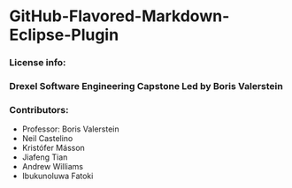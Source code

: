 # GitHub-Flavored-Markdown-Eclipse-Plugin

### License info:

### Drexel Software Engineering Capstone Led by Boris Valerstein

### Contributors:
* Professor: Boris Valerstein
* Neil Castelino
* Kristófer Másson
* Jiafeng Tian
* Andrew Williams
* Ibukunoluwa Fatoki

